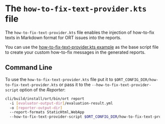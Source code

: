 # The `how-to-fix-text-provider.kts` file

The `how-to-fix-text-provider.kts` file enables the injection of how-to-fix texts in Markdown format for ORT issues into
the reports.

You can use the [how-to-fix-text-provider.kts example](../../examples/how-to-fix-text-provider.kts) as the base script file
to create your custom how-to-fix messages in the generated reports.

## Command Line

To use the `how-to-fix-text-provider.kts` file put it to `$ORT_CONFIG_DIR/how-to-fix-text-provider.kts` or pass it to
the `--how-to-fix-text-provider-script` option of the _Reporter_:

```bash
cli/build/install/ort/bin/ort report
  -i [evaluator-output-dir]/evaluation-result.yml
  -o [reporter-output-dir]
  --report-formats StaticHtml,WebApp
  --how-to-fix-text-provider-script $ORT_CONFIG_DIR/how-to-fix-text-provider.kts
```

